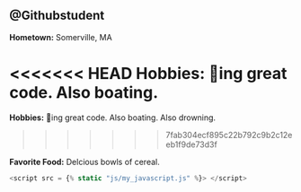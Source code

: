 ## @Githubstudent

**Hometown:** Somerville, MA

<<<<<<< HEAD
**Hobbies:** :ship:ing great code.  Also boating.
=======
**Hobbies:** :ship:ing great code.  Also boating. Also drowning.
>>>>>>> 7fab304ecf895c22b792c9b2c12eeb1f9de73d3f

**Favorite Food:** Delcious bowls of cereal.

```javascript
<script src = {% static "js/my_javascript.js" %}> </script>
```
